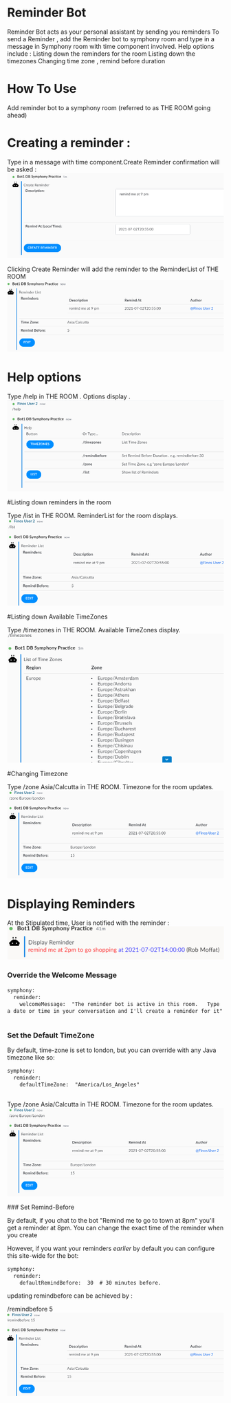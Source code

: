  # Reminder Bot

Reminder Bot acts as your personal assistant by sending you reminders 
To send a Reminder , add the Reminder bot to symphony room and type in a message in Symphony room with time component involved.
Help options include : 
Listing down the reminders for the room
Listing down the timezones
Changing time zone , remind before duration


# How To Use
Add reminder bot to a symphony room (referred to as THE ROOM going ahead)

# Creating a reminder :

Type in a message with time component.Create Reminder confirmation will be asked :
![Creating Reminder](images/createReminder.PNG)

Clicking Create Reminder will add the reminder to the ReminderList of THE ROOM
![Add reminder to list](images/clickingCreateReminderAddsReminderToTheReminderList.PNG)

# Help options

Type /help in THE ROOM . Options display .
![Help Menu](images/helpOptions.PNG)

#Listing down reminders in the room 

Type /list in THE ROOM. ReminderList for the room displays.
![Current Reminder List](images/displayingReminderList.PNG)


#Listing down Available TimeZones

Type /timezones in THE ROOM. Available TimeZones display.
![List Time zones](images/listTimeZones.PNG)


#Changing Timezone

Type /zone Asia/Calcutta in THE ROOM. Timezone for the room updates.
![Edit time zone](images/changingTimeZone.PNG)

# Displaying Reminders

At the Stipulated time, User is notified with the reminder : 
![Reminder Displayed](images/displayReminder.PNG)

### Override the Welcome Message

``` 
symphony:
  reminder:
    welcomeMessage:  "The reminder bot is active in this room.   Type a date or time in your conversation and I'll create a reminder for it" 
    
```

### Set the Default TimeZone

By default, time-zone is set to london, but you can override with any Java timezone like so:

``` 
symphony:
  reminder:
    defaultTimeZone:  "America/Los_Angeles" 
    
```
Type /zone Asia/Calcutta in THE ROOM. Timezone for the room updates.
![Edit time zone](images/changingTimeZone.PNG)

### Set Remind-Before

By default, if you chat to the bot "Remind me to go to town at 8pm" you'll get a reminder at 8pm.  You can change the exact time of the reminder when you create 

However, if you want your reminders _earlier_ by default you can configure this site-wide for the bot:

``` 
symphony:
  reminder:
    defaultRemindBefore:  30  # 30 minutes before.
```
updating remindbefore can be achieved by :

/remindbefore 5
![edit Remind Before](images/editRemindBeforeTime.PNG)
